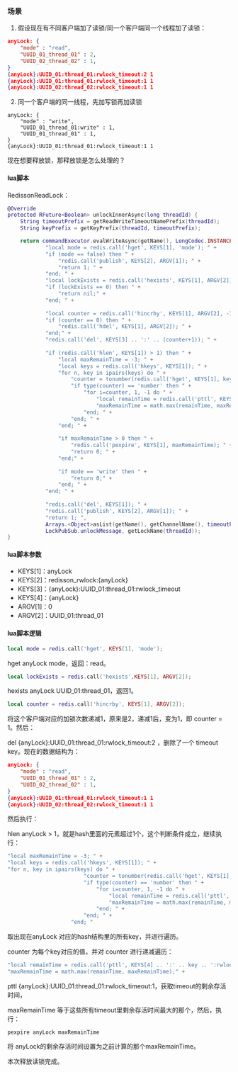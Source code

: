 ### 场景

1. 假设现在有不同客户端加了读锁/同一个客户端同一个线程加了读锁：

```json
anyLock: {
	"mode" : "read",
	"UUID_01_thread_01" : 2,
	"UUID_02_thread_02" : 1,
}
{anyLock}:UUID_01:thread_01:rwlock_timeout:2 1
{anyLock}:UUID_01:thread_01:rwlock_timeout:1 1
{anyLock}:UUID_02:thread_02:rwlock_timeout:1 1
```

2. 同一个客户端的同一线程，先加写锁再加读锁

```
anyLock: {
	"mode" : "write",
	"UUID_01_thread_01:write" : 1,
	"UUID_01_thread_01" : 1,
}
{anyLock}:UUID_01:thread_01:rwlock_timeout:1 1
```

现在想要释放锁，那释放锁是怎么处理的？

#### lua脚本

RedissonReadLock：

```lua
@Override
protected RFuture<Boolean> unlockInnerAsync(long threadId) {
    String timeoutPrefix = getReadWriteTimeoutNamePrefix(threadId);
    String keyPrefix = getKeyPrefix(threadId, timeoutPrefix);

    return commandExecutor.evalWriteAsync(getName(), LongCodec.INSTANCE, RedisCommands.EVAL_BOOLEAN,
            "local mode = redis.call('hget', KEYS[1], 'mode'); " +
            "if (mode == false) then " +
                "redis.call('publish', KEYS[2], ARGV[1]); " +
                "return 1; " +
            "end; " +
            "local lockExists = redis.call('hexists', KEYS[1], ARGV[2]); " +
            "if (lockExists == 0) then " +
                "return nil;" +
            "end; " +
                
            "local counter = redis.call('hincrby', KEYS[1], ARGV[2], -1); " + 
            "if (counter == 0) then " +
                "redis.call('hdel', KEYS[1], ARGV[2]); " + 
            "end;" +
            "redis.call('del', KEYS[3] .. ':' .. (counter+1)); " +
            
            "if (redis.call('hlen', KEYS[1]) > 1) then " +
                "local maxRemainTime = -3; " + 
                "local keys = redis.call('hkeys', KEYS[1]); " + 
                "for n, key in ipairs(keys) do " + 
                    "counter = tonumber(redis.call('hget', KEYS[1], key)); " + 
                    "if type(counter) == 'number' then " + 
                        "for i=counter, 1, -1 do " + 
                            "local remainTime = redis.call('pttl', KEYS[4] .. ':' .. key .. ':rwlock_timeout:' .. i); " + 
                            "maxRemainTime = math.max(remainTime, maxRemainTime);" + 
                        "end; " + 
                    "end; " + 
                "end; " +
                        
                "if maxRemainTime > 0 then " +
                    "redis.call('pexpire', KEYS[1], maxRemainTime); " +
                    "return 0; " +
                "end;" + 
                    
                "if mode == 'write' then " + 
                    "return 0;" + 
                "end; " +
            "end; " +
                
            "redis.call('del', KEYS[1]); " +
            "redis.call('publish', KEYS[2], ARGV[1]); " +
            "return 1; ",
            Arrays.<Object>asList(getName(), getChannelName(), timeoutPrefix, keyPrefix), 
            LockPubSub.unlockMessage, getLockName(threadId));
}
```

#### lua脚本参数

- KEYS[1]：anyLock
- KEYS[2]：redisson_rwlock:{anyLock}
- KEYS[3]：{anyLock}:UUID_01:thread_01:rwlock_timeout
- KEYS[4]：{anyLock}
- ARGV[1]：0
- ARGV[2]：UUID_01:thread_01

#### lua脚本逻辑

```lua
local mode = redis.call('hget', KEYS[1], 'mode');
```

hget anyLock mode，返回：read。

```LUA
local lockExists = redis.call('hexists',KEYS[1], ARGV[2]);
```

hexists anyLock UUID_01:thread_01，返回1。

```lua
local counter = redis.call('hincrby', KEYS[1], ARGV[2]);
```

将这个客户端对应的加锁次数递减1，原来是2，递减1后，变为1，即 counter = 1。然后：

del {anyLock}:UUID_01:thread_01:rwlock_timeout:2 ，删除了一个 timeout key。现在的数据结构为：

```json
anyLock: {
	"mode" : "read",
	"UUID_01_thread_01" : 2,
	"UUID_02_thread_02" : 1,
}
{anyLock}:UUID_01:thread_01:rwlock_timeout:1 1
{anyLock}:UUID_02:thread_02:rwlock_timeout:1 1
```

然后执行：

hlen anyLock > 1，就是hash里面的元素超过1个，这个判断条件成立，继续执行：

```lua
"local maxRemainTime = -3; " + 
"local keys = redis.call('hkeys', KEYS[1]); " + 
"for n, key in ipairs(keys) do " + 
                        "counter = tonumber(redis.call('hget', KEYS[1], key)); " + 
                        "if type(counter) == 'number' then " + 
                            "for i=counter, 1, -1 do " + 
                                "local remainTime = redis.call('pttl', KEYS[4] .. ':' .. key .. ':rwlock_timeout:' .. i); " + 
                                "maxRemainTime = math.max(remainTime, maxRemainTime);" + 
                            "end; " + 
                        "end; " + 
                    "end; "
```

取出现在anyLock 对应的hash结构里的所有key，并进行遍历。

counter 为每个key对应的值，并对 counter 进行递减遍历：

```lua
"local remainTime = redis.call('pttl', KEYS[4] .. ':' .. key .. ':rwlock_timeout:' .. i); " + 
"maxRemainTime = math.max(remainTime, maxRemainTime);" + 
```

pttl {anyLock}:UUID_01:thread_01:rwlock_timeout:1，获取timeout的剩余存活时间，

maxRemainTime 等于这些所有timeout里剩余存活时间最大的那个，然后，执行：

```
pexpire anyLock maxRemainTime
```

将 anyLock的剩余存活时间设置为之前计算的那个maxRemainTime。

本次释放读锁完成。


